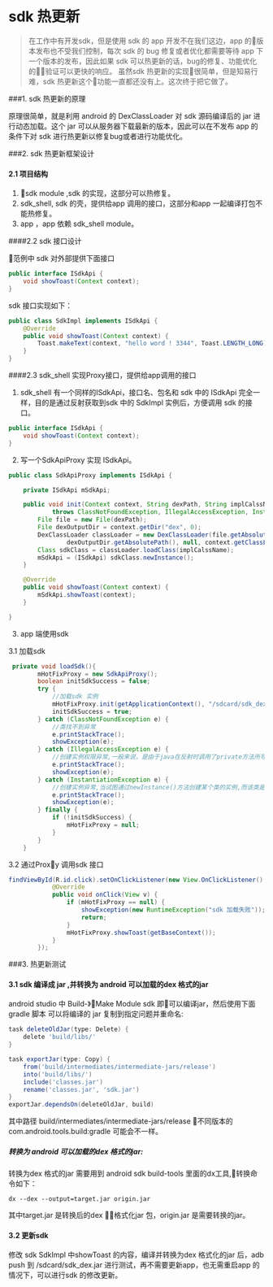 # sdk 热更新

> 在工作中有开发sdk，但是使用 sdk 的 app 开发不在我们这边，app 的版本发布也不受我们控制，每次 sdk 的 bug 修复或者优化都需要等待 app 下一个版本的发布，因此如果 sdk 可以热更新的话，bug的修复、功能优化的验证可以更快的响应。
> 虽然sdk 热更新的实现很简单，但是知易行难，sdk 热更新这个功能一直都还没有上。这次终于把它做了。

###1. sdk 热更新的原理

原理很简单，就是利用 android 的 DexClassLoader 对 sdk 源码编译后的 jar 进行动态加载。这个 jar 可以从服务器下载最新的版本，因此可以在不发布 app 的条件下对 sdk 进行热更新以修复bug或者进行功能优化。

###2. sdk 热更新框架设计

#### 2.1 项目结构
1. sdk module ,sdk 的实现，这部分可以热修复。
2. sdk_shell, sdk 的壳，提供给app 调用的接口，这部分和app 一起编译打包不能热修复。
3. app ，app 依赖 sdk_shell module。

####2.2 sdk 接口设计

范例中 sdk 对外部提供下面接口

```java
public interface ISdkApi {
    void showToast(Context context);
}
```

sdk 接口实现如下：
```java
public class SdkImpl implements ISdkApi {
    @Override
    public void showToast(Context context) {
        Toast.makeText(context, "hello word ! 3344", Toast.LENGTH_LONG).show();
    }
}

```

####2.3 sdk_shell 实现Proxy接口，提供给app调用的接口

1. sdk_shell 有一个同样的ISdkApi，接口名、包名和 sdk 中的 ISdkApi 完全一样，目的是通过反射获取到sdk 中的 SdkImpl 实例后，方便调用 sdk 的接口。

```java
public interface ISdkApi {
    void showToast(Context context);
}
```

2. 写一个SdkApiProxy 实现 ISdkApi。

```java
public class SdkApiProxy implements ISdkApi {

    private ISdkApi mSdkApi;

    public void init(Context context, String dexPath, String implCalssName)
            throws ClassNotFoundException, IllegalAccessException, InstantiationException {
        File file = new File(dexPath);
        File dexOutputDir = context.getDir("dex", 0);
        DexClassLoader classLoader = new DexClassLoader(file.getAbsolutePath(),
                dexOutputDir.getAbsolutePath(), null, context.getClassLoader());
        Class sdkClass = classLoader.loadClass(implCalssName);
        mSdkApi = (ISdkApi) sdkClass.newInstance();
    }

    @Override
    public void showToast(Context context) {
        mSdkApi.showToast(context);
    }

}

```
3. app 端使用sdk

3.1 加载sdk
```java
 private void loadSdk(){
        mHotFixProxy = new SdkApiProxy();
        boolean initSdkSuccess = false;
        try {
            //加载sdk 实例
            mHotFixProxy.init(getApplicationContext(), "/sdcard/sdk_dex.jar", "com.qding.hotfix.HotFixImpl");
            initSdkSuccess = true;
        } catch (ClassNotFoundException e) {
            //类找不到异常
            e.printStackTrace();
            showException(e);
        } catch (IllegalAccessException e) {
            //创建实例权限异常,一般来说，是由于java在反射时调用了private方法所导致的
            e.printStackTrace();
            showException(e);
        } catch (InstantiationException e) {
            //创建实例异常,当试图通过newInstance()方法创建某个类的实例,而该类是一个抽象类或接口时,抛出该异常
            e.printStackTrace();
            showException(e);
        } finally {
            if (!initSdkSuccess) {
                mHotFixProxy = null;
            }
        }
    }
```

3.2 通过Proxy 调用sdk 接口

```java
findViewById(R.id.click).setOnClickListener(new View.OnClickListener() {
            @Override
            public void onClick(View v) {
                if (mHotFixProxy == null) {
                    showException(new RuntimeException("sdk 加载失败"));
                    return;
                }
                mHotFixProxy.showToast(getBaseContext());
            }
        });
```

###3. 热更新测试

#### 3.1 sdk 编译成 jar ,并转换为 android 可以加载的dex 格式的jar 

android studio 中 Build-》Make Module sdk 即可以编译jar，然后使用下面gradle 脚本 可以将编译的 jar 复制到指定问题并重命名:

```groovy
task deleteOldJar(type: Delete) {
    delete 'build/libs/'
}

task exportJar(type: Copy) {
    from('build/intermediates/intermediate-jars/release')
    into('build/libs/')
    include('classes.jar')
    rename('classes.jar', 'sdk.jar')
}
exportJar.dependsOn(deleteOldJar, build)
```  

其中路径 build/intermediates/intermediate-jars/release 不同版本的com.android.tools.build:gradle 可能会不一样。
##### 转换为 android 可以加载的dex 格式的jar:
转换为dex 格式的jar 需要用到 android sdk build-tools 里面的dx工具,转换命令如下：

```shell
dx --dex --output=target.jar origin.jar
```
其中target.jar 是转换后的dex 格式化jar 包，origin.jar 是需要转换的jar。

#### 3.2 更新sdk
修改 sdk SdkImpl 中showToast 的内容，编译并转换为dex 格式化的jar 后，adb push 到 /sdcard/sdk_dex.jar 进行测试，再不需要更新app，也无需重启app 的情况下，可以进行sdk 的修改更新。




